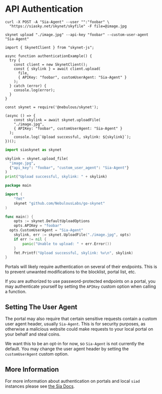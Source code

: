 # API Authentication

```shell--curl
curl -X POST -A "Sia-Agent" --user "":"foobar" \
  "https://siasky.net/skynet/skyfile" -F file=@image.jpg
```

```shell--cli
skynet upload "./image.jpg" --api-key "foobar" --custom-user-agent "Sia-Agent"
```

```javascript--browser
import { SkynetClient } from "skynet-js";

async function authenticationExample() {
  try {
    const client = new SkynetClient();
    const { skylink } = await client.upload(
      file,
      { APIKey: "foobar", customUserAgent: "Sia-Agent" }
    );
  } catch (error) {
    console.log(error);
  }
}
```

```javascript--node
const skynet = require('@nebulous/skynet');

(async () => {
	const skylink = await skynet.uploadFile(
    "./image.jpg",
    { APIKey: "foobar", customUserAgent: "Sia-Agent" }
  );
	console.log(`Upload successful, skylink: ${skylink}`);
})();
```

```python
import siaskynet as skynet

skylink = skynet.upload_file(
  "image.jpg",
  {"api_key": "foobar", "custom_user_agent": "Sia-Agent"}
)
print("Upload successful, skylink: " + skylink)
```

```go
package main

import (
	"fmt"
	skynet "github.com/NebulousLabs/go-skynet"
)

func main() {
	opts := skynet.DefaultUploadOptions
	opts.APIKey = "foobar"
  opts.CustomUserAgent = "Sia-Agent"
	skylink, err := skynet.UploadFile("./image.jpg", opts)
	if err != nil {
		panic("Unable to upload: " + err.Error())
	}
	fmt.Printf("Upload successful, skylink: %v\n", skylink)
}
```

Portals will likely require authentication on several of their endpoints. This
is to prevent unwanted modifications to the blocklist, portal list, etc.

If you are authorized to use password-protected endpoints on a portal, you may
authenticate yourself by setting the `APIKey` custom option when calling a
function.

## Setting The User Agent

The portal may also require that certain sensitive requests contain a custom
user agent header, usually `Sia-Agent`. This is for security purposes, as
otherwise a malicious website could make requests to your local portal on your
behalf and steal coins.

We want this to be an opt-in for now, so `Sia-Agent` is not currently the
default. You may change the user agent header by setting the `customUserAgent`
custom option.

## More Information

For more information about authentication on portals and local `siad` instances
please see [the Sia Docs](https://sia.tech/docs/#authentication).
